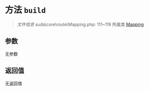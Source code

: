 # 方法 `build`

> *文件信息* suda\core\route\Mapping.php: 111~119
> 所属类 [Mapping](../Mapping.md)




## 参数


无参数


## 返回值

无返回值
